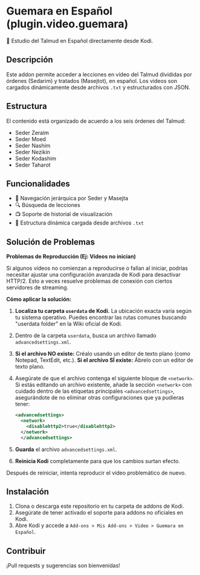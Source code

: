# Guemara en Español (plugin.video.guemara)

🎥 Estudio del Talmud en Español directamente desde Kodi.

## Descripción
Este addon permite acceder a lecciones en vídeo del Talmud divididas por órdenes (Sedarim) y tratados (Masejtot), en español. Los videos son cargados dinámicamente desde archivos `.txt` y estructurados con JSON.

## Estructura
El contenido está organizado de acuerdo a los seis órdenes del Talmud:
- Seder Zeraim
- Seder Moed
- Seder Nashim
- Seder Nezikin
- Seder Kodashim
- Seder Taharot

## Funcionalidades
- 📂 Navegación jerárquica por Seder y Masejta
- 🔍 Búsqueda de lecciones
- 📺 Soporte de historial de visualización
- 📄 Estructura dinámica cargada desde archivos `.txt`

## Solución de Problemas

**Problemas de Reproducción (Ej: Vídeos no inician)**

Si algunos vídeos no comienzan a reproducirse o fallan al iniciar, podrías necesitar ajustar una configuración avanzada de Kodi para desactivar HTTP/2. Esto a veces resuelve problemas de conexión con ciertos servidores de streaming.

**Cómo aplicar la solución:**

1.  **Localiza tu carpeta `userdata` de Kodi.** La ubicación exacta varía según tu sistema operativo. Puedes encontrar las rutas comunes buscando "userdata folder" en la Wiki oficial de Kodi.
2.  Dentro de la carpeta `userdata`, busca un archivo llamado `advancedsettings.xml`.
3.  **Si el archivo NO existe:** Créalo usando un editor de texto plano (como Notepad, TextEdit, etc.).
    **Si el archivo SÍ existe:** Ábrelo con un editor de texto plano.
4.  Asegúrate de que el archivo contenga el siguiente bloque de `<network>`. Si estás editando un archivo existente, añade la sección `<network>` con cuidado dentro de las etiquetas principales `<advancedsettings>`, asegurándote de no eliminar otras configuraciones que ya pudieras tener:

    ```xml
    <advancedsettings>
      <network>
        <disablehttp2>true</disablehttp2>
      </network>
      </advancedsettings>
    ```

5.  **Guarda** el archivo `advancedsettings.xml`.
6.  **Reinicia Kodi** completamente para que los cambios surtan efecto.

Después de reiniciar, intenta reproducir el vídeo problemático de nuevo.

## Instalación
1. Clona o descarga este repositorio en tu carpeta de addons de Kodi.
2. Asegúrate de tener activado el soporte para addons no oficiales en Kodi.
3. Abre Kodi y accede a `Add-ons > Mis Add-ons > Video > Guemara en Español`.

## Contribuir
¡Pull requests y sugerencias son bienvenidas!